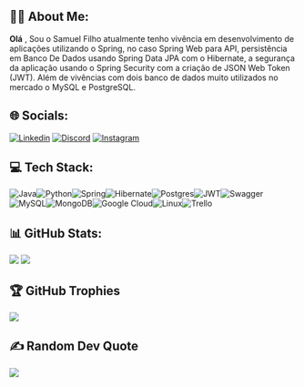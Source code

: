 ## 👨‍💻 About Me:
__Olá__ , Sou o Samuel Filho atualmente tenho vivência em desenvolvimento de aplicações utilizando o Spring, no caso Spring Web para API, persistência em Banco De Dados usando Spring Data JPA com o Hibernate, a segurança da aplicação usando o Spring Security com a criação de JSON Web Token (JWT). Além de vivências com dois banco de dados muito utilizados no mercado o MySQL e PostgreSQL.


## 🌐 Socials:
[![Linkedin](https://img.shields.io/badge/LinkedIn-%230077B5.svg?logo=linkedin&logoColor=white)](https://www.linkedin.com/in/samuelfilho-dev/)
[![Discord](https://img.shields.io/badge/Discord-%235865F2.svg?&logo=discord&logoColor=white)](https://discord.gg/EHN5jsNUSk)
[![Instagram](https://img.shields.io/badge/Instagram-%23E4405F.svg?&logo=Instagram&logoColor=white)](https://www.instagram.com/_samuel.filho_/)

## 💻 Tech Stack:
![Java](https://img.shields.io/badge/java-%23ED8B00.svg?style=for-the-badge&logo=openjdk&logoColor=white)![Python](https://img.shields.io/badge/python-3670A0?style=for-the-badge&logo=python&logoColor=ffdd54)![Spring](https://img.shields.io/badge/spring-%236DB33F.svg?style=for-the-badge&logo=spring&logoColor=white)![Hibernate](https://img.shields.io/badge/Hibernate-59666C?style=for-the-badge&logo=Hibernate&logoColor=white)![Postgres](https://img.shields.io/badge/postgres-%23316192.svg?style=for-the-badge&logo=postgresql&logoColor=white)![JWT](https://img.shields.io/badge/JWT-black?style=for-the-badge&logo=JSON%20web%20tokens)![Swagger](https://img.shields.io/badge/-Swagger-%23Clojure?style=for-the-badge&logo=swagger&logoColor=white)![MySQL](https://img.shields.io/badge/mysql-%2300f.svg?style=for-the-badge&logo=mysql&logoColor=white)![MongoDB](https://img.shields.io/badge/MongoDB-%234ea94b.svg?style=for-the-badge&logo=mongodb&logoColor=white)![Google Cloud](https://img.shields.io/badge/GoogleCloudPlataform-%234285F4.svg?style=for-the-badge&logo=google-cloud&logoColor=white)![Linux](https://img.shields.io/badge/Linux-FCC624?style=for-the-badge&logo=linux&logoColor=black)![Trello](https://img.shields.io/badge/Trello-%23026AA7.svg?style=for-the-badge&logo=Trello&logoColor=white)

## 📊 GitHub Stats:
![](http://github-profile-summary-cards.vercel.app/api/cards/stats?username=samuelfilho-dev&theme=dracula)
![](http://github-profile-summary-cards.vercel.app/api/cards/repos-per-language?username=samuelfilho-dev&theme=dracula)

## 🏆 GitHub Trophies
![](https://github-profile-trophy.vercel.app/?username=samuelfilho-dev&theme=dracula&no-frame=false&no-bg=true&margin-w=4)

## ✍️ Random Dev Quote
![](https://quotes-github-readme.vercel.app/api?type=horizontal&theme=dracula)
